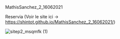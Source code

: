 MathisSanchez_2_16062021

Reservia (Voir le site ici -> https://shintot.github.io/MathisSanchez_2_16062021/)

![sitep2_msqmfk (1)](https://user-images.githubusercontent.com/85890290/199492337-ea3f40df-c5ca-42f5-8c0e-b19f13d739ef.png)
